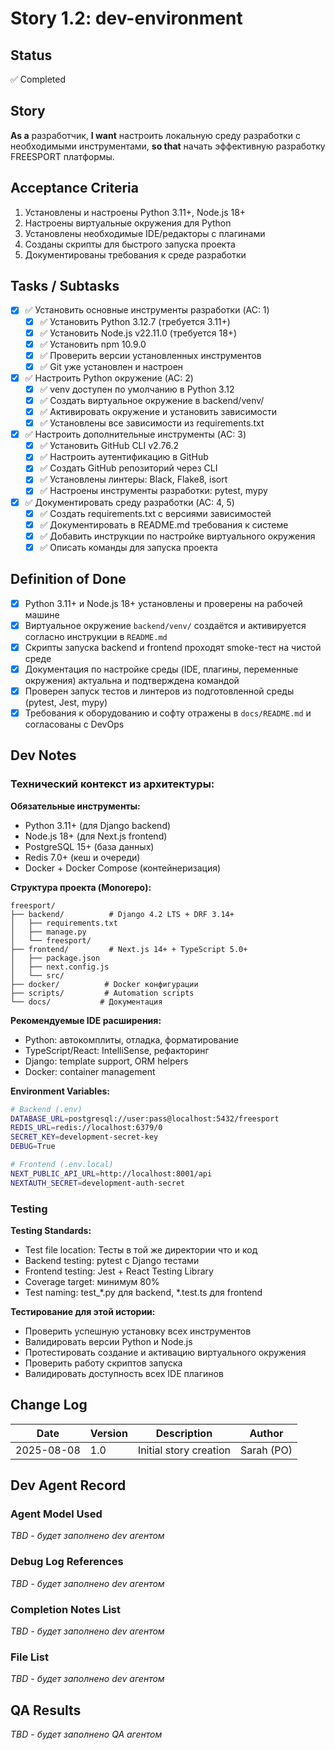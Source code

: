 # Story 1.2: dev-environment

## Status
✅ Completed

## Story
**As a** разработчик,
**I want** настроить локальную среду разработки с необходимыми инструментами,
**so that** начать эффективную разработку FREESPORT платформы.

## Acceptance Criteria

1. Установлены и настроены Python 3.11+, Node.js 18+
2. Настроены виртуальные окружения для Python
3. Установлены необходимые IDE/редакторы с плагинами
4. Созданы скрипты для быстрого запуска проекта
5. Документированы требования к среде разработки

## Tasks / Subtasks

- [x] ✅ Установить основные инструменты разработки (AC: 1)
  - [x] ✅ Установить Python 3.12.7 (требуется 3.11+)
  - [x] ✅ Установить Node.js v22.11.0 (требуется 18+)
  - [x] ✅ Установить npm 10.9.0
  - [x] ✅ Проверить версии установленных инструментов
  - [x] ✅ Git уже установлен и настроен

- [x] ✅ Настроить Python окружение (AC: 2)
  - [x] ✅ venv доступен по умолчанию в Python 3.12
  - [x] ✅ Создать виртуальное окружение в backend/venv/
  - [x] ✅ Активировать окружение и установить зависимости
  - [x] ✅ Установлены все зависимости из requirements.txt

- [x] ✅ Настроить дополнительные инструменты (AC: 3)
  - [x] ✅ Установить GitHub CLI v2.76.2
  - [x] ✅ Настроить аутентификацию в GitHub
  - [x] ✅ Создать GitHub репозиторий через CLI
  - [x] ✅ Установлены линтеры: Black, Flake8, isort
  - [x] ✅ Настроены инструменты разработки: pytest, mypy

- [x] ✅ Документировать среду разработки (AC: 4, 5)
  - [x] ✅ Создать requirements.txt с версиями зависимостей
  - [x] ✅ Документировать в README.md требования к системе
  - [x] ✅ Добавить инструкции по настройке виртуального окружения
  - [x] ✅ Описать команды для запуска проекта

## Definition of Done

- [x] Python 3.11+ и Node.js 18+ установлены и проверены на рабочей машине
- [x] Виртуальное окружение `backend/venv/` создаётся и активируется согласно инструкции в `README.md`
- [x] Скрипты запуска backend и frontend проходят smoke-тест на чистой среде
- [x] Документация по настройке среды (IDE, плагины, переменные окружения) актуальна и подтверждена командой
- [x] Проверен запуск тестов и линтеров из подготовленной среды (pytest, Jest, mypy)
- [x] Требования к оборудованию и софту отражены в `docs/README.md` и согласованы с DevOps

## Dev Notes

### Технический контекст из архитектуры:

**Обязательные инструменты:**
- Python 3.11+ (для Django backend)
- Node.js 18+ (для Next.js frontend)
- PostgreSQL 15+ (база данных)
- Redis 7.0+ (кеш и очереди)
- Docker + Docker Compose (контейнеризация)

**Структура проекта (Monorepo):**
```
freesport/
├── backend/          # Django 4.2 LTS + DRF 3.14+
│   ├── requirements.txt
│   ├── manage.py
│   └── freesport/
├── frontend/         # Next.js 14+ + TypeScript 5.0+
│   ├── package.json
│   ├── next.config.js
│   └── src/
├── docker/          # Docker конфигурации
├── scripts/         # Automation scripts
└── docs/           # Документация
```

**Рекомендуемые IDE расширения:**
- Python: автокомплиты, отладка, форматирование
- TypeScript/React: IntelliSense, рефакторинг
- Django: template support, ORM helpers
- Docker: container management

**Environment Variables:**
```bash
# Backend (.env)
DATABASE_URL=postgresql://user:pass@localhost:5432/freesport
REDIS_URL=redis://localhost:6379/0
SECRET_KEY=development-secret-key
DEBUG=True

# Frontend (.env.local)  
NEXT_PUBLIC_API_URL=http://localhost:8001/api
NEXTAUTH_SECRET=development-auth-secret
```

### Testing

**Testing Standards:**
- Test file location: Тесты в той же директории что и код
- Backend testing: pytest с Django тестами
- Frontend testing: Jest + React Testing Library
- Coverage target: минимум 80%
- Test naming: test_*.py для backend, *.test.ts для frontend

**Тестирование для этой истории:**
- Проверить успешную установку всех инструментов
- Валидировать версии Python и Node.js  
- Протестировать создание и активацию виртуального окружения
- Проверить работу скриптов запуска
- Валидировать доступность всех IDE плагинов

## Change Log

| Date | Version | Description | Author |
|------|---------|-------------|---------|
| 2025-08-08 | 1.0 | Initial story creation | Sarah (PO) |

## Dev Agent Record

### Agent Model Used
_TBD - будет заполнено dev агентом_

### Debug Log References  
_TBD - будет заполнено dev агентом_

### Completion Notes List
_TBD - будет заполнено dev агентом_

### File List
_TBD - будет заполнено dev агентом_

## QA Results
_TBD - будет заполнено QA агентом_